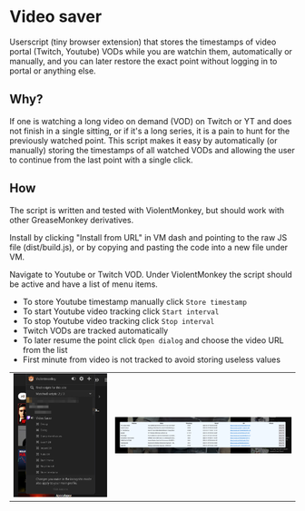 # Video saver

Userscript (tiny browser extension) that stores the timestamps of video portal (Twitch, Youtube) VODs while you are watchin them, automatically or manually, and you can later restore the exact point without logging in to portal or anything else.

## Why?

If one is watching a long video on demand (VOD) on Twitch or YT and does not finish in
a single sitting, or if it's a long series, it is a pain to hunt for the previously
watched point. This script makes it easy by automatically (or manually) storing the timestamps
of all watched VODs and allowing the user to continue from the last point with
a single click.

## How

The script is written and tested with ViolentMonkey, but should work with other
GreaseMonkey derivatives.

Install by clicking "Install from URL" in VM dash and pointing to the raw JS file (dist/build.js), or by copying and pasting the
code into a new file under VM.

Navigate to Youtube or Twitch VOD. Under ViolentMonkey the script should be active and have a list of menu items.

- To store Youtube timestamp manually click `Store timestamp`
- To start Youtube video tracking click `Start interval`
- To stop Youtube video tracking click `Stop interval`
- Twitch VODs are tracked automatically
- To later resume the point click `Open dialog` and choose the video URL from the list
- First minute from video is not tracked to avoid storing useless values

<table>
<tr>
<td>
<img src="./readme1.png" alt="Items under ViolenMonkey toolbar menu" />
</td>
<td>
<img src="./readme2.png" alt="Dialog with list (YT)" />
</td>
</tr>
</table>